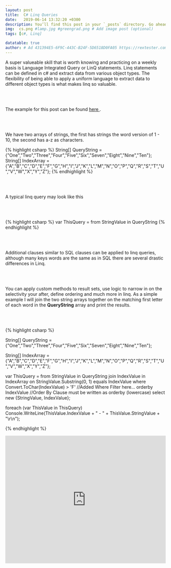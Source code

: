 ```yaml
---
layout: post
title:  C# Linq Queries
date:   2019-06-14 13:32:20 +0300
description: You’ll find this post in your `_posts` directory. Go ahead and edit it and re-build the site to see your changes. # Add post description (optional)
img:  cs.png #lamp.jpg #greengrad.png # Add image post (optional)
tags: [c#, Linq]

datatable: true
author: # Ad 431394E5-6F9C-443C-B24F-5D6518D0FA05 https://rextester.com/KSVGS52268
---
```


A super valueable skill that is worth knowing and practicing on a weekly basis is Language Integrated Query or LinQ statements. 
Linq statements can be defined in c# and extract data from various object types. The flexibility of being able to apply 
a uniform language to extract data to different object types is what makes linq so valuable.

<br>
<br>

The example for this post can be found <a href="https://rextester.com/KSVGS52268" target="_blank"> here </a>.

<br>
<br>


We have two arrays of strings, the first has strings the word version of 1 - 10, the second has a-z as characters.

{% highlight csharp %}
String[] QueryString = {"One","Two","Three","Four","Five","Six","Seven","Eight","Nine","Ten"};
String[] IndexArray = {"A","B","C","D","E","F","G","H","I","J","K","L","M","N","O","P","Q","R","S","T","U","V","W","X","Y","Z"};
{% endhighlight %}  

<br>
<br>

A typical linq query may look like this

<br>
<br>

{% highlight csharp %}
var ThisQuery = 
	from StringValue in QueryString
{% endhighlight %} 

<br>
<br>

Additional clauses similar to SQL clauses can be applied to linq queries, although many keys words are the same as in SQL there are several drastic differences in Linq.

<br>
<br>

You can apply custom methods to result sets, use logic to narrow in on the selectivity your after, define ordering and much more in linq. As a simple example I will join the two string arrays together on the matching first letter of each word in the <strong>QueryString</strong> array and print the results.

<br>
<br>

{% highlight csharp %}

String[] QueryString = {"One","Two","Three","Four","Five","Six","Seven","Eight","Nine","Ten"};

String[] IndexArray = {"A","B","C","D","E","F","G","H","I","J","K","L","M","N","O","P","Q","R","S","T","U","V","W","X","Y","Z"};

var ThisQuery = 
	from StringValue in QueryString
	join IndexValue in IndexArray
	on StringValue.Substring(0, 1) equals IndexValue
	where Convert.ToChar(IndexValue) > 'F' //Added Where Filter here...
	orderby IndexValue //Order By Clause must be written as orderby (lowercase)
	select new {StringValue, IndexValue};
	
foreach (var ThisValue in ThisQuery)
		Console.WriteLine(ThisValue.IndexValue + " - " + ThisValue.StringValue + "\r\n");
    
{% endhighlight %} 

<iframe height="400px" width="100%" src="https://repl.it/@IanFogelman/FrillyWellwornDownload?lite=true" scrolling="no" frameborder="no" allowtransparency="true" allowfullscreen="true" sandbox="allow-forms allow-pointer-lock allow-popups allow-same-origin allow-scripts allow-modals"></iframe>
